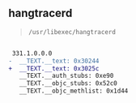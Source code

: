 ## hangtracerd

> `/usr/libexec/hangtracerd`

```diff

 331.1.0.0.0
-  __TEXT.__text: 0x30244
+  __TEXT.__text: 0x3025c
   __TEXT.__auth_stubs: 0xe90
   __TEXT.__objc_stubs: 0x52c0
   __TEXT.__objc_methlist: 0x1d44

```
